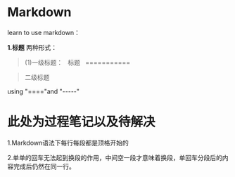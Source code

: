 # Markdown
   learn to use markdown：

**1.标题**
两种形式：
>(1)一级标题：
   标题
   ===========

>二级标题


using "===="and "-----"

此处为过程笔记以及待解决
====================
1.Markdown语法下每行每段都是顶格开始的

2.单单的回车无法起到换段的作用，中间空一段才意味着换段，单回车分段后的内容完成后仍然在同一行。
